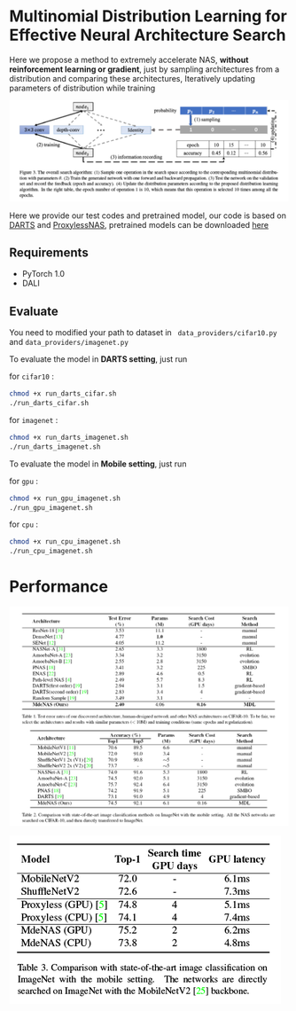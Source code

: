 # Multinomial Distribution Learning for Effective Neural Architecture Search

Here we propose a method to extremely accelerate NAS, **without reinforcement learning or gradient**, just by sampling architectures from a distribution and comparing these architectures, Iteratively updating parameters of distribution while training

![](figs/1.png)

Here we provide our test codes and pretrained model, our code is based on [DARTS](<https://github.com/khanrc/pt.darts>) and [ProxylessNAS](<https://github.com/mit-han-lab/ProxylessNAS>), pretrained models can be downloaded [here](https://drive.google.com/open?id=1W0UqwAnm37uibTuPDrH5Mt8PKNvFdD3v)

## Requirements

- PyTorch 1.0
- DALI

## Evaluate

You need to modified your path to dataset in ``` data_providers/cifar10.py``` and ```data_providers/imagenet.py```

To evaluate the model in **DARTS setting**, just run

for ```cifar10``` :

```bash
chmod +x run_darts_cifar.sh
./run_darts_cifar.sh
```

for ```imagenet``` :

```bash
chmod +x run_darts_imagenet.sh
./run_darts_imagenet.sh
```

To evaluate the model in **Mobile setting**, just run

for ```gpu``` :

```bash
chmod +x run_gpu_imagenet.sh
./run_gpu_imagenet.sh
```

for ```cpu``` :

```bash
chmod +x run_cpu_imagenet.sh
./run_cpu_imagenet.sh
```

# Performance

![](figs/2.PNG)

![](figs/3.PNG)